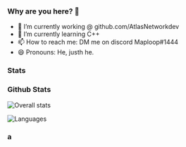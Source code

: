 ### Why are you here? 👋

- 🔭 I’m currently working @ github.com/AtlasNetworkdev
- 🌱 I’m currently learning C++
- 📫 How to reach me: DM me on discord Maploop#1444
- 😄 Pronouns: He, justh he.

### Stats
### Github Stats
![Overall stats](https://github-readme-stats.vercel.app/api?username=maploop&theme=cobalt&show_icons=true&count_private=true)

![Languages](https://github-readme-stats.vercel.app/api/top-langs/?username=maploop&theme=cobalt&show_icons=true&count_private=true)

### a
